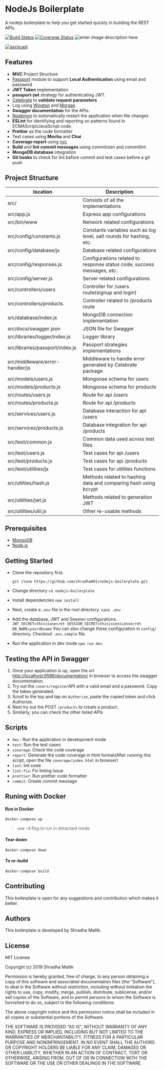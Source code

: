 # NodeJs Boilerplate

A nodejs boilerplate to help you get started quickly in building the REST APIs.

[![Build Status](https://travis-ci.org/shradha001/nodejs-boilerplate.svg?branch=master)](https://travis-ci.org/shradha001/nodejs-boilerplate) [![Coverage Status](https://coveralls.io/repos/github/shradha001/nodejs-boilerplate/badge.svg?branch=master)](https://coveralls.io/github/shradha001/nodejs-boilerplate?branch=master) ![enter image description here](https://david-dm.org/shradha001/nodejs-boilerplate.svg)

[![asciicast](https://asciinema.org/a/XdlJ93Y92xDm1anhaDBp5y1yQ.svg)](https://asciinema.org/a/XdlJ93Y92xDm1anhaDBp5y1yQ?ahttps://david-dm.org/shradha001/nodejs-boilerplate.svg?autoplay=1)

## Features

 

 - **MVC** Project Structure
 -  [Passport](https://www.npmjs.com/package/passport) module to support **Local Authentication** using email and password
 -  **JWT Token** implementation
 - **passport-jwt** strategy for authenticating JWT.
 - [Celebrate](https://www.npmjs.com/package/celebrate) to **validate request parameters**
 - Log using [Winston](https://www.npmjs.com/package/winston) and [Morgan](https://www.npmjs.com/package/morgan)
 - **Swagger documentation** for the APIs.
 - [Nodemon](https://www.npmjs.com/package/nodemon) to automatically restart the application when file changes
 - **ESLint**  for identifying and reporting on patterns found in ECMAScript/JavaScript code.
 - **Prettier** as the code formatter
 - Test cases using **Mocha** and **Chai**
 - **Coverage report** using [nyc](https://www.npmjs.com/package/nyc) 
 - **Build** and **lint commit messages** using commitizen and commitlint
 - **MongoDB database** integration
 - **Git hooks** to check for lint before commit and test cases before a git push

## Project Structure
|location|Description  |
|--|--|
| src/ |Consists of all the implementations  |
|src/app.js|Express app configurations|
|src/bin/www|Network related configurations|
|src/config/constants.js|Constants variables such as  log level, salt rounds for hashing, etc.|
|src/config/database/js|Database related configurations|
|src/config/responses.js|Configurations related to response status code, success messages, etc.|
|src/config/server.js|Server related configurations|
|src/controllers/users|Controller for /users route(signup and login)|
|src/controllers/products|Controller related to /products route|
|src/database/index.js|MongoDB connection implementation|
|src/docs/swagger.json|JSON file for Swagger|
|src/libraries/logger/index.js|Logger library|
|src/libraries/passport/index.js|Passport strategies implementations|
|src/middleware/error-handler/js|Middleware to handle error generated by Celebrate package|
|src/models/users.js|Mongoose schema for users|
|src/models/products.js|Mongoose schema for products|
|src/routes/users.js|Route for api /users|
|src/routes/products.js|Route for api /products|
|src/services/users.js|Database interaction for api /users|
|src/services/products.js|Database integration for api /products|
|src/test/common.js|Common data used across test files|
|src/test/users.js|Test cases for api /users|
|src/test/products.js|Test cases for api /products|
|src/test/utilities/js|Test cases for utilities functions|
|src/utilties/hash.js|Methods related to hashing data and comparing hash using bcrypt|
|src/utilities/jwt.js|Methods related to generation JWT|
|src/utilities/util.js|Other re-usable methods|

## Prerequisites
-   [MongoDB](https://www.mongodb.com/download-center/community)
-   [Node.js](https://nodejs.org/en/download/) 
 
 ## Getting Started
 - Clone the repository first.
 
       git clone https://github.com/shradha001/nodejs-boilerplate.git
- Change directory
`cd nodejs-boilerplate`

- Install dependencies
`npm install`

- Next, create a `.env` file in the root directory.
`nano .env`

- Add the database, JWT and Session configurations.
`JWT_SECRET=thisisasecret
SESSION_SECRET=thisissessionsecret
DB_NAME=yourdbname`
You can also change these configuration in `config/` directory. Checkout `.env.sample` file.

- Run the application in dev mode
`npm run dev`

## Testing the API in Swagger

 1. Once your application is up, open the url [http://localhost:9596/documentation/](http://localhost:9596/documentation/) in browser to access the swagger documentation. 
 2. Try out the `/users/register`API with a valid email and a password. Copy the token generated.
 3. Scroll to the top and tap on `Authorize`, paste the copied token and click Authorize.
 4. Next try out the POST `/products` to create a product.
 5. Similarly, you can check the other listed APIs

## Scripts
-  `dev` : Run the application in development mode
- `test`: Run the test cases
- `coverage`: Check the code coverage
- `report`: Generate the code coverage in html format(After running this script, open the file `coverage/index.html` in browser)
- `lint`: lint code
- `lint:fix`: Fix linting issue
- `prettier`: Run prettier code formatter
- `commit`: Create commit message

## Runing with Docker

####  Run in Docker
`docker-compose up`

> use -d flag to run in detached mode

#### Tear down
`docker-compose down`

#### To re-build
`docker-compose build`
  
##  Contributing

This boilerplate is open for any suggestions and contribution which makes it better.

## Authors
This boilerplate is developed by Shradha Mallik.

## License

MIT License

Copyright (c) 2019 Shradha Mallik

Permission is hereby granted, free of charge, to any person obtaining a copy
of this software and associated documentation files (the "Software"), to deal
in the Software without restriction, including without limitation the rights
to use, copy, modify, merge, publish, distribute, sublicense, and/or sell
copies of the Software, and to permit persons to whom the Software is
furnished to do so, subject to the following conditions:

The above copyright notice and this permission notice shall be included in all
copies or substantial portions of the Software.

THE SOFTWARE IS PROVIDED "AS IS", WITHOUT WARRANTY OF ANY KIND, EXPRESS OR
IMPLIED, INCLUDING BUT NOT LIMITED TO THE WARRANTIES OF MERCHANTABILITY,
FITNESS FOR A PARTICULAR PURPOSE AND NONINFRINGEMENT. IN NO EVENT SHALL THE
AUTHORS OR COPYRIGHT HOLDERS BE LIABLE FOR ANY CLAIM, DAMAGES OR OTHER
LIABILITY, WHETHER IN AN ACTION OF CONTRACT, TORT OR OTHERWISE, ARISING FROM,
OUT OF OR IN CONNECTION WITH THE SOFTWARE OR THE USE OR OTHER DEALINGS IN THE
SOFTWARE.



    
    
    

